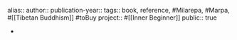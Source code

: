 alias::
author::
publication-year::
tags:: book, reference, #Milarepa, #Marpa, #[[Tibetan Buddhism]] #toBuy 
project:: #[[Inner Beginner]] 
public:: true

-